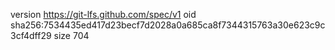 version https://git-lfs.github.com/spec/v1
oid sha256:7534435ed417d23becf7d2028a0a685ca8f7344315763a30e623c9c3cf4dff29
size 704
